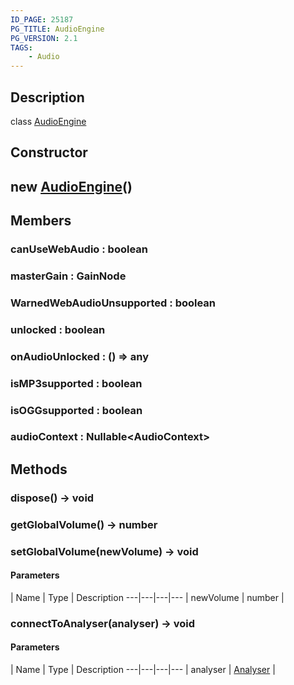 ```yaml
---
ID_PAGE: 25187
PG_TITLE: AudioEngine
PG_VERSION: 2.1
TAGS:
    - Audio
---
```

## Description

class [AudioEngine](/classes/3.1/AudioEngine)



## Constructor

## new [AudioEngine](/classes/3.1/AudioEngine)()


## Members

### canUseWebAudio : boolean



### masterGain : GainNode



### WarnedWebAudioUnsupported : boolean



### unlocked : boolean



### onAudioUnlocked : () =&gt; any



### isMP3supported : boolean



### isOGGsupported : boolean



### audioContext : Nullable&lt;AudioContext&gt;



## Methods

### dispose() &rarr; void


### getGlobalVolume() &rarr; number


### setGlobalVolume(newVolume) &rarr; void



#### Parameters
 | Name | Type | Description
---|---|---|---
 | newVolume | number | 

### connectToAnalyser(analyser) &rarr; void



#### Parameters
 | Name | Type | Description
---|---|---|---
 | analyser | [Analyser](/classes/3.1/Analyser) | 

